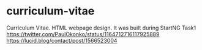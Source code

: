 # curriculum-vitae
Curriculum Vitae. HTML  webpage design. It was built during StartNG Task1
https://twitter.com/PaulOkonko/status/1164712716117925889
https://lucid.blog/contact/post/1566523004
